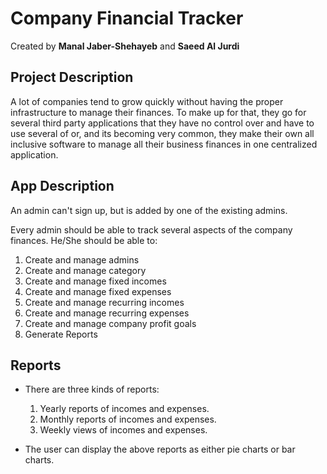 # Company Financial Tracker

Created by **Manal Jaber-Shehayeb** and **Saeed Al Jurdi**

## Project Description

A lot of companies tend to grow quickly without having the proper infrastructure to manage their finances. To make up for that, they go for several third party applications that they have no control over and have to use several of or, and its becoming very common, they make their own all inclusive software to manage all their business finances in one centralized application.

## App Description

An admin can't sign up, but is added by one of the existing admins.

Every admin should be able to track several aspects of the company finances.
He/She should be able to:
1. Create and manage admins
2. Create and manage category
3. Create and manage fixed incomes
4. Create and manage fixed expenses
5. Create and manage recurring incomes
6. Create and manage recurring expenses
7. Create and manage company profit goals
8. Generate Reports

## Reports
- There are three kinds of reports:
  1. Yearly reports of incomes and expenses.
  2. Monthly reports of incomes and expenses.
  3. Weekly views of incomes and expenses.

- The user can display the above reports as either pie charts or bar charts.
